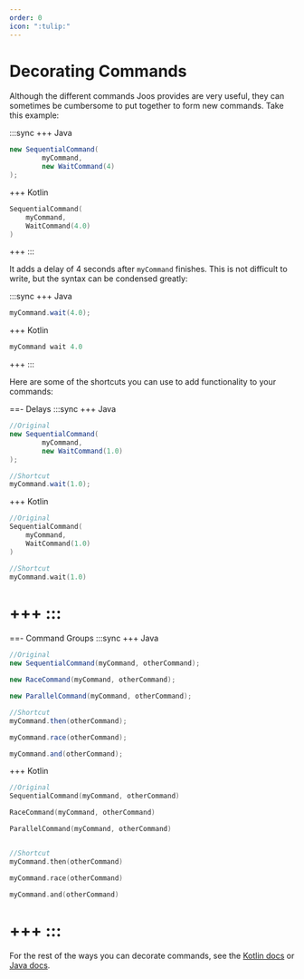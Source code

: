 ```yaml
---
order: 0
icon: ":tulip:"
---
```


# Decorating Commands

Although the different commands Joos provides are very useful, they can sometimes be cumbersome to put together to form new commands. Take this example:

:::sync
+++ Java
```java
new SequentialCommand(
        myCommand,
        new WaitCommand(4)
);
```
+++ Kotlin
```kotlin
SequentialCommand(
    myCommand,
    WaitCommand(4.0)
)
```
+++
:::

It adds a delay of 4 seconds after `myCommand` finishes. This is not difficult to write, but the syntax can be condensed greatly:

:::sync
+++ Java
```java
myCommand.wait(4.0);
```
+++ Kotlin
```kotlin
myCommand wait 4.0
```
+++
:::

Here are some of the shortcuts you can use to add functionality to your commands:

==- Delays
:::sync
+++ Java
```java
//Original
new SequentialCommand(
        myCommand,
        new WaitCommand(1.0)
);

//Shortcut
myCommand.wait(1.0);
```
+++ Kotlin
```kotlin
//Original
SequentialCommand(
    myCommand,
    WaitCommand(1.0)
)

//Shortcut
myCommand.wait(1.0)
```
+++
:::
===
==- Command Groups
:::sync
+++ Java
```java
//Original
new SequentialCommand(myCommand, otherCommand);

new RaceCommand(myCommand, otherCommand);

new ParallelCommand(myCommand, otherCommand);

//Shortcut
myCommand.then(otherCommand);

myCommand.race(otherCommand);

myCommand.and(otherCommand);
```
+++ Kotlin
```kotlin
//Original
SequentialCommand(myCommand, otherCommand)

RaceCommand(myCommand, otherCommand)

ParallelCommand(myCommand, otherCommand)


//Shortcut
myCommand.then(otherCommand)

myCommand.race(otherCommand)

myCommand.and(otherCommand)
```
+++
:::
===

For the rest of the ways you can decorate commands, see the [Kotlin docs](/kotlin_docs/command/com.amarcolini.joos.command/-command/index.html) or [Java docs](/java_docs/command/com.amarcolini.joos.command/-command/index.html).